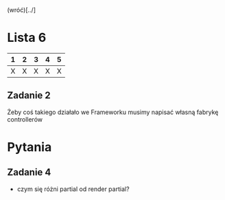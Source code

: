 (wróć)[../]

# Lista 6
| 1 | 2 | 3 | 4 | 5 |
|---|---|---|---|---|
| X | X | X | X | X |

## Zadanie 2
Żeby coś takiego działało we Frameworku musimy napisać własną fabrykę controllerów

# Pytania
## Zadanie 4
*  czym się różni partial od render partial? 